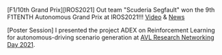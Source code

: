 [F1/10th Grand Prix][IROS2021] Out team "Scuderia Segfault" won the 9th F1TENTH Autonomous Grand Prix at IROS2021!!!
[Video](https://youtu.be/oI6xHDvLzOg) & [News](/_posts/2021-10-30-F110_IROS_AGP.md)

[Poster Session] I presented the project ADEX on Reinforcement Learning for autonomous-driving scenario generation
at [AVL Research Networking Day 2021](https://www.avl.com/ja/web/guest/-/avl-research-networking-day-2021).
